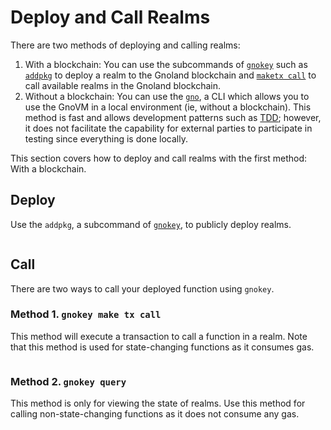 # Deploy and Call Realms

There are two methods of deploying and calling realms:

1. With a blockchain: You can use the subcommands of [`gnokey`](../cli/gnokey.md) such as [`addpkg`](../cli/gnokey.md#subcommands) to deploy a realm to the Gnoland blockchain and [`maketx call`](../cli/gnokey.md#call) to call available realms in the Gnoland blockchain.
2. Without a blockchain: You can use the [`gno`](../cli/gno.md), a CLI which allows you to use the GnoVM in a local environment (ie, without a blockchain). This method is fast and allows development patterns such as [TDD](https://en.wikipedia.org/wiki/Test-driven_development); however, it does not facilitate the capability for external parties to participate in testing since everything is done locally.

This section covers how to deploy and call realms with the first method: With a blockchain.

## Deploy

Use the `addpkg`, a subcommand of [`gnokey`](../cli/gno.md), to publicly deploy realms.

<figure><img src="../../.gitbook/assets/img05.png" alt=""><figcaption></figcaption></figure>

## Call

There are two ways to call your deployed function using `gnokey`.

### Method 1. `gnokey make tx call`

This method will execute a transaction to call a function in a realm. Note that this method is used for state-changing functions as it consumes gas.

<figure><img src="../../.gitbook/assets/16_gnokey_maketx_call.png" alt=""><figcaption></figcaption></figure>

### Method 2. `gnokey query`

This method is only for viewing the state of realms. Use this method for calling non-state-changing functions as it does not consume any gas.

<figure><img src="../../.gitbook/assets/17_gnokey_query.png" alt=""><figcaption></figcaption></figure>
